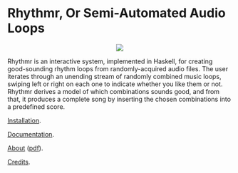 Rhythmr, Or Semi-Automated Audio Loops
======

<p align="center">
  <img src="https://raw.githubusercontent.com/GregoryTravis/rhythmr/master/images/screencast.gif">
</p>

Rhythmr is an interactive system, implemented in Haskell, for creating good-sounding rhythm loops from randomly-acquired audio files. The user iterates through an unending stream of randomly combined music loops, swiping left or right on each one to indicate whether you like them or not. Rhythmr derives a model of which combinations sounds good, and from that, it produces a complete song by inserting the chosen combinations into a predefined score.

[Installation](doc/Installation.md).

[Documentation](doc/Documentation.md).

[About](doc/About.md) ([pdf](doc/About.pdf)).

[Credits](doc/Credits.md).

